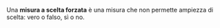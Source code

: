 Una **misura a scelta forzata** è una misura che non permette ampiezza di scelta: vero o falso, sì o no.